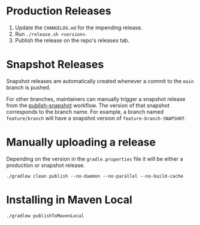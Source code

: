 # Production Releases

1. Update the `CHANGELOG.md` for the impending release.
2. Run `./release.sh <version>`.
3. Publish the release on the repo's releases tab.

# Snapshot Releases

Snapshot releases are automatically created whenever a commit to the `main` branch is pushed.

For other branches, maintainers can manually trigger a snapshot release from
the [publish-snapshot](https://github.com/square/anvil/actions/workflows/publish-snapshot.yml)
workflow. The version of that snapshot corresponds to the branch name. For example, a branch
named `feature/branch` will have a snapshot version of `feature-branch-SNAPSHOT`.

# Manually uploading a release

Depending on the version in the `gradle.properties` file it will be either a production or snapshot release.
```
./gradlew clean publish --no-daemon --no-parallel --no-build-cache
```

# Installing in Maven Local

```
./gradlew publishToMavenLocal
```
